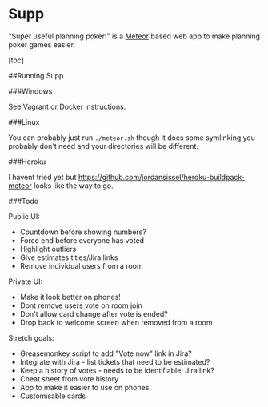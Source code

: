 Supp
====
"Super useful planning poker!" is a [Meteor](https://www.meteor.com/) based web app to make planning poker games easier.

[toc]


##Running Supp


###Windows

See [Vagrant](VAGRANT.md) or [Docker](DOCKER.md) instructions.

###Linux

You can probably just run `./meteor.sh` though it does some symlinking you probably don't need and your directories will be different.


###Heroku

I havent tried yet but https://github.com/jordansissel/heroku-buildpack-meteor looks like the way to go.


###Todo

Public UI:
* Countdown before showing numbers?
* Force end before everyone has voted
* Highlight outliers
* Give estimates titles/Jira links
* Remove individual users from a room

Private UI:
* Make it look better on phones!
* Dont remove users vote on room join
* Don't allow card change after vote is ended?
* Drop back to welcome screen when removed from a room

Stretch goals:
* Greasemonkey script to add "Vote now" link in Jira?
* Integrate with Jira - list tickets that need to be estimated?
* Keep a history of votes - needs to be identifiable; Jira link?
* Cheat sheet from vote history
* App to make it easier to use on phones
* Customisable cards
